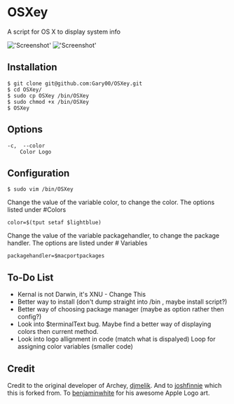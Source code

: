 OSXey
===============

A script for OS X to display system info

!['Screenshot'](https://raw.github.com/Gary00/OSXey/master/screenshot_normal.png)
!['Screenshot'](https://raw.github.com/Gary00/OSXey/master/screenshot_color.png)


Installation
------------
    $ git clone git@github.com:Gary00/OSXey.git
    $ cd OSXey/
    $ sudo cp OSXey /bin/OSXey
    $ sudo chmod +x /bin/OSXey 
    $ OSXey	


Options
------------
	-c,  --color
		Color Logo
		

Configuration
------------
 	$ sudo vim /bin/OSXey

Change the value of the variable color, to change the color. The options listed under #Colors

	color=$(tput setaf $lightblue)

Change the value of the variable packagehandler, to change the package handler. The options are listed under # Variables

	packagehandler=$macportpackages

To-Do List
------------

* Kernal is not Darwin, it's XNU - Change This
* Better way to install (don't dump straight into /bin , maybe install script?)
* Better way of choosing package manager (maybe as option rather then config?) 
* Look into $terminalText bug. Maybe find a better way of displaying colors then current method.
* Look into logo allignment in code (match what is dispalyed)
 Loop for assigning color variables (smaller code)


Credit
------
Credit to the original developer of Archey, [djmelik](https://github.com/djmelik/archey).
And to [joshfinnie](https://github.com/joshfinnie/archey-osx) which this is forked from. To [benjaminwhite](https://github.com/benjaminwhite/OSXey) for his awesome Apple Logo art.
